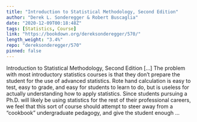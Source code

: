 ```yaml
---
title: "Introduction to Statistical Methodology, Second Edition"
author: "Derek L. Sonderegger & Robert Buscaglia"
date: "2020-12-09T00:18:48Z"
tags: [Statistics, Course]
link: "https://bookdown.org/dereksonderegger/570/"
length_weight: "3.4%"
repo: "dereksonderegger/570"
pinned: false
---
```


Introduction to Statistical Methodology, Second Edition [...] The problem with most introductory statistics courses is that they don’t prepare the student for the use of advanced statistics. Rote hand calculation is easy to test, easy to grade, and easy for students to learn to do, but is useless for actually understanding how to apply statistics. Since students pursuing a Ph.D. will likely be using statistics for the rest of their professional careers, we feel that this sort of course should attempt to steer away from a “cookbook” undergraduate pedagogy, and give the student enough ...
